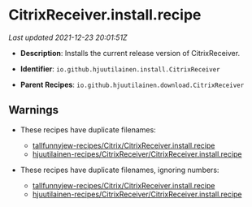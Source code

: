 # CitrixReceiver.install.recipe

_Last updated 2021-12-23 20:01:51Z_

- **Description**: Installs the current release version of CitrixReceiver.

- **Identifier**: `io.github.hjuutilainen.install.CitrixReceiver`

- **Parent Recipes**: `io.github.hjuutilainen.download.CitrixReceiver`


## Warnings

- These recipes have duplicate filenames:
    - [tallfunnyjew-recipes/Citrix/CitrixReceiver.install.recipe](/autopkg-dupe-tracker/tallfunnyjew-recipes/Citrix/CitrixReceiver.install.recipe)
    - [hjuutilainen-recipes/CitrixReceiver/CitrixReceiver.install.recipe](/autopkg-dupe-tracker/hjuutilainen-recipes/CitrixReceiver/CitrixReceiver.install.recipe)

- These recipes have duplicate filenames, ignoring numbers:
    - [tallfunnyjew-recipes/Citrix/CitrixReceiver.install.recipe](/autopkg-dupe-tracker/tallfunnyjew-recipes/Citrix/CitrixReceiver.install.recipe)
    - [hjuutilainen-recipes/CitrixReceiver/CitrixReceiver.install.recipe](/autopkg-dupe-tracker/hjuutilainen-recipes/CitrixReceiver/CitrixReceiver.install.recipe)
